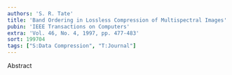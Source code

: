 ```yaml
---
authors: 'S. R. Tate'
title: 'Band Ordering in Lossless Compression of Multispectral Images'
pubin: 'IEEE Transactions on Computers'
extra: 'Vol. 46, No. 4, 1997, pp. 477-483'
sort: 199704
tags: ["S:Data Compression", "T:Journal"]
---
```

Abstract
